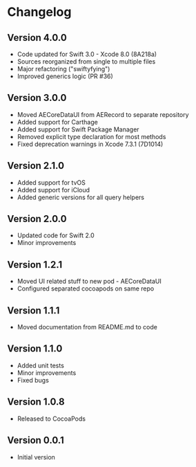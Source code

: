 # Changelog

## Version 4.0.0

- Code updated for Swift 3.0 - Xcode 8.0 (8A218a)
- Sources reorganized from single to multiple files
- Major refactoring ("swiftyfying")
- Improved generics logic (PR #36)

## Version 3.0.0

- Moved AECoreDataUI from AERecord to separate repository
- Added support for Carthage
- Added support for Swift Package Manager
- Removed explicit type declaration for most methods
- Fixed deprecation warnings in Xcode 7.3.1 (7D1014)

## Version 2.1.0

- Added support for tvOS
- Added support for iCloud
- Added generic versions for all query helpers

## Version 2.0.0

- Updated code for Swift 2.0
- Minor improvements

## Version 1.2.1

- Moved UI related stuff to new pod - AECoreDataUI
- Configured separated cocoapods on same repo

## Version 1.1.1

- Moved documentation from README.md to code

## Version 1.1.0

- Added unit tests
- Minor improvements
- Fixed bugs

## Version 1.0.8

- Released to CocoaPods

## Version 0.0.1

- Initial version
